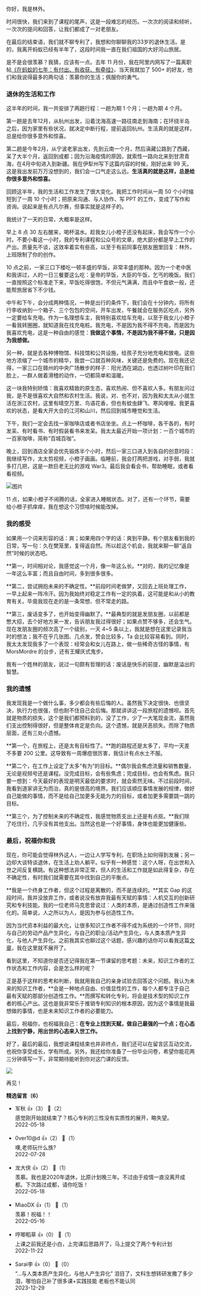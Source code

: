 你好，我是林外。

时间很快，我们来到了课程的尾声，这是一段难忘的经历。一次次的阅读和倾听，一次次的提问和回答，让我们都成了一对老朋友。

在最后的结束语，我们就不聊专利了，我想和你聊聊我的33岁的退休生活。是的，我离开蚂蚁已经有半年了，这段时间我一直在我们祖国的大好河山旅居。

是不是会很羡慕？我猜，应该有一点。去年 11 月份，我在阿里内网写了一篇离职帖[《在蚂蚁的七年：有付出、有收获、有牵挂》](https://mp.weixin.qq.com/s?__biz=Mzg5ODU1NDk4Mw%3D%3D&mid=2247485229&idx=1&sn=9ab387454e67a8709e2da2e23af4db6e&chksm=c0618a25f7160333791ae18d5aadf6d1a34040bb295b7d5dea709a021efb00112bfe3f784c99&token=1525604838&lang=zh_CN#rd)，当天我就加了 500+ 的好友，他们和我说得最多的两句话：羡慕你的生活；佩服你的勇气。

### 退休的生活和工作

这半年的时间，我一共安排了两趟行程：一趟为期 1 个月；一趟为期 4 个月。

第一趟是去年12月，从杭州出发，沿着沈海高速一路往南走到海南；在环绕半岛之后，因为家里有些状况，就决定中断行程，提前返回杭州。生活真的就是这样，总是给你很多意外和惊喜。

第二趟是今年2月，从宁波老家出发，先到云南一个月，然后滇藏公路到了西藏，呆了大半个月，返回到成都；因为沿海疫情的原因，就索性一路向北来到甘肃青海，在4月中旬进入到新疆。我在伊犁州写下这篇内容的时候，刚好出来 99 天。这是我出发前万万没想到的，我们会一口气走这么远。**生活真的就是这样，总是给你很多意外和惊喜。**

回顾这半年，我的生活和工作发生了很大变化。我把工作时间从一周 50 个小时缩短到了一周 10 个小时；把原来沟通、与人协作、写 PPT 的工作，变成了写作和咨询。说起来是有点凡尔赛，但事实就是这样子的。

我统计了一天的日常，大概率是这样。

早上 8 点 30 左右醒来，喝杯温水。趁我女儿小橙子还没有起床，我会写作一个小时。不要小看这一小时，我的专利课程和公众号的文章，绝大部分都是早上工作的产出。质量先不谈，这效率着实有些高，以至于有前同事在朋友圈里回复：林外，上班限制了你的创作。

10 点之前，一家三口下楼吃一顿丰盛的早饭，非常丰盛的那种。因为一个老中医和我讲过，人的一日三餐要这么吃：皇帝的早饭，大臣的午饭，乞丐的晚饭。我们一直按照这个标准走下来，早饭吃得很饱，不但元气满满，而且中午食欲一般，还能帮旅居省下不少钱。

中午和下午，会分成两种情况，一种是出行的条件下，我们会在十分钟内，将所有行李收纳到一个箱子、三个包包的空间，开车出发，午餐就会在服务区吃点，另外一定要给车充电。作为一名理想车主，我特别喜欢给车充电，以至于我女儿小橙子一看我转圈圈，就知道我在找充电桩。我充电，不是因为我不得不充电，而是因为我喜欢充电，这是一种自由的感觉：**我做这个事情，不是因为我不得不做，只是因为我想做。**

另一种，就是去各种博物馆、科技馆和公共设施，给孩子充分地充电和放电。这些地方浓缩了一个城市的精华，我尝一口就百种风味，关键还是免费的。现在我还记得，一家三口在赣州的中央广场散步的样子：阳光洒在湖边，也透过树叶印在我们脸上，一群人做着滑稽的动作，一切都简单和温暖。

这一块我特别矫情：我喜欢精致的原生态，喜欢热闹、但不喜欢人多。有朋友问过我，是不是很喜欢大自然和农村生活。我说，对、也不对，因为我和太太从小就生活在浙江农村，这里有晴空万里、鸟语花香，但也有蚊虫肆飞、寒风嗖嗖。我更喜欢的状态，是看大开大合的江河和山川，然后回到城市睡觉和生活。

下午，我们一定会去找一家咖啡店或者书店坐坐。点上一杯咖啡，各干各的，有时发呆、有时看书、有时假装看书来发呆。我太太最近开始一项计划：一百个城市的一百家咖啡，简称“百城百咖”。

晚上，回到酒店全家会优先锻炼半个小时，然后一家三口进入到各自的创意时段：我继续写作，太太剪视频，小橙子画画。临睡前，我会打两把游戏，对手弱，我就多打几把，这是一款巨老无比的游戏 War3。最后我会看会书，帮助睡眠，或者看看视频。

![图片](https://static001.geekbang.org/resource/image/64/e7/649908b36fe4f7e9d8b0a5b3e65157e7.png?wh=1500x1125)

11 点，如果小橙子不闹腾的话，全家进入睡眠状态。对了，还有一个环节，需要给小橙子抓痒痒，我在想这个习惯啥时候能改掉。

### 我的感受

如果用一个词来形容的话：爽；如果用四个字的话：爽到平静。有个朋友看到我的日常，写一句：久在樊笼里，复得返自然。所以趁这个机会，我就来聊一聊“返自然”时候的状态吧。

**第一，时间相对论，我感觉这一个月，像一年这么长。**对的，我的记忆像是一年这么丰富；而且自由时间，多到很多很多。

**第二，尝试拥抱未来的不确定性。**前段时间老做梦，又回去上班处理工作，一早上起来一阵冷汗。因为我始终对稳定工作有一定的执着，这可能是和从小的教育有关。毕竟我现在走的是一条常想、但不常走的路。

**第三，废话变多了，也开始变得幽默了。**最典型的就是发朋友圈，以前都是憋大招，去个好地方来一发，告诉朋友我过得很好；如果点赞不够多，还会生气。现在发朋友圈的频次高了一个级别，一天 4~5 条以上，我就是想在这里记录我当时的想法；我不在乎几张图、几点发，赞会比较多，Ta 会比较容易看到。同时，我太太发现我多了一个表现：经常会和女儿在路上，做一些稀奇古怪的事情，有 MorsMordre 的台步，还有王耀庆式鬼步。

我有一个姓林的朋友，说过一句颇有哲理的话：废话是快乐的前提，幽默是溢出的智慧。

### 我的遗憾

我发现我是一个做什么事，多少都会有些后悔的人。虽然我下决定很快、也很坚决，执行力也很强，但也耐不住自己会后悔。那就讲讲这一段旅程的遗憾呗。首先就是物质的损失，这个是我们都预料到的，没了工作，少了一大笔现金流，虽然我们支出控制得很好，但是整体肯定是负向。这个遗憾，就是厌恶损失。而除了物质层面，还有三处小遗憾。

**第一个，在旅程上，还是太有目标性了。**跑的路程还是太多了，平均一天差不多要 200 公里。这导致有一周爆痘很厉害，我估计有点水土不服。

**第二个，在工作上设定了太多“有为”的目标。**偶尔我会焦虑流量和销售数量，无论是视频号还是课程。没完成目标，会有些焦虑；完成目标，也会有焦虑。我只要一想到：今天最好的表现是明天最低的要求时，就会索然无味。不过前段时间，我看到道家讲无为而治，真的是很高的境界。我们应该顺应事情发展的规律，做好自己能做的事情，而不是给自己加更多无能为力的目标，或者加更多需要跳一跳的目标。

**第三个，为了控制未来的不确定性，我感觉物质支出上还是有点抠。**我们除了吃住行，几乎没有其他支出。当然这也是一个好事情，身体也能更加健康些。

### 最后，祝福你和我

现在，你可能会觉得林外这人，一边让人学写专利，在职场上如何得到发展；另一边却大谈特谈退休，在生活上劝人躺平。似乎有一种感觉：这个人呀，在出世和入世之间反复横跳。有这种想法非常正常，但人的生活和工作就是如此得复杂，存在不确定性，有时我们就需要在其中找到自己的平衡点。

**我是一个终身工作者，但这个过程是离散的，而不是连续的。**其实 Gap 的这段时间，我并没放弃工作，或者说没有放弃我最有天赋的事情：人机交互的创新研究和专利技能。我的一位老师马克思曾说过：人类的本质，是通过创造性工作来强化的。简单说，人之所以为人，是因为参与创造性工作。

因为当代资本利益的最大化，让很多知识工作者不得不成为系统的一个环节，同时与自己的劳动产品产生异化，与自己的职业/活动产生异化，与人类本质产生异化，与他人产生异化。之前我其实也聊过这个话题，感兴趣的话你可以看我这篇[文章](https://mp.weixin.qq.com/s?__biz=Mzg5ODU1NDk4Mw%3D%3D&mid=2247485122&idx=1&sn=94cb0a737244e1813a0959ed3c56dc5c&chksm=c0618bcaf71602dc5ea392b01e136669c52ba0118ed078d7248a7874ecb4959ea5f6c9f96415&token=1525604838&lang=zh_CN#rd)，我在这里就不展开了。

看到这里，不知道你是否还记得我在第一节课留的思考题：未来，知识工作者的工作状态和工作内容，会是怎么样的呢？

正是基于这样的思考和判断，我就用我自己的亲身试验去回答这个问题。我认为未来的知识工作者，**会是一种地点自由、价值显性的工作，每个人都专注于自己最有天赋的那部分创造性工作。**而撰写和转化专利，将会是技术型的知识工作者的核心产出。这也是我非常乐于推销专利知识的根本原因，因为这个事情是我最想做的事情，也是未来知识工作者的必要能力。

最后，祝福你，也祝福我自己：**在专业上找到天赋，做自己最强的一个点；在心态上找到宁静，用出世的心态来入世工作。**

好了，最后的最后，我想说课程结束也并非终点，我们还可以在留言区互动交流，也祝你享受成长，学有所成。另外，我还给你准备了一份毕业问卷，希望你能花两三分钟填写一下，非常期待能听到你对这门课的反馈。

[![](https://static001.geekbang.org/resource/image/a5/ae/a5634ccf0daffc379ed8126270c2f0ae.jpg?wh=1142x801)](https://jinshuju.net/f/ggo1yU)

再见！
<div><strong>精选留言（6）</strong></div><ul>
<li><span>军秋</span> 👍（3） 💬（2）<div>感觉刚开始就结束了？核心专利的三性没有实质性的展开，略失望。</div>2022-05-18</li><br/><li><span>0ver10@d</span> 👍（2） 💬（1）<div>噢,老师玩什么族?</div>2022-07-28</li><br/><li><span>龙大侠</span> 👍（2） 💬（1）<div>羡慕。我也是2020年退休，比原计划晚三年。不过由于疫情一直没离开成都。下次路过成都，请你吃饭！</div>2022-05-18</li><br/><li><span>MiaoDX</span> 👍（1） 💬（1）<div>羡慕！祝福！！</div>2022-05-16</li><br/><li><span>哼唧稻草</span> 👍（0） 💬（1）<div>上课之前我还是小白，上完课后思路开了，马上提交了两个专利计划</div>2022-11-22</li><br/><li><span>Sarai李</span> 👍（0） 💬（0）<div>“...与人类本质产生异化，与他人产生异化” 泪目了，文科生想转研发撒了多少泪，哪怕自己补了很多课+实践技能 老板也不能认同</div>2023-12-29</li><br/>
</ul>